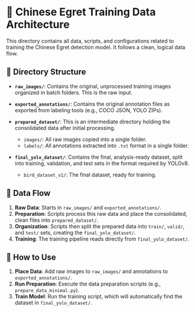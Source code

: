 # 🦆 Chinese Egret Training Data Architecture

This directory contains all data, scripts, and configurations related to training
the Chinese Egret detection model. It follows a clean, logical data flow.

## 📁 Directory Structure

- **`raw_images/`**: Contains the original, unprocessed training images organized in batch folders. This is the raw input.

- **`exported_annotations/`**: Contains the original annotation files as exported from labeling tools (e.g., COCO JSON, YOLO ZIPs).

- **`prepared_dataset/`**: This is an intermediate directory holding the consolidated data after initial processing.
  - `images/`: All raw images copied into a single folder.
  - `labels/`: All annotations extracted into `.txt` format in a single folder.

- **`final_yolo_dataset/`**: Contains the final, analysis-ready dataset, split into training, validation, and test sets in the format required by YOLOv8.
  - `bird_dataset_v1/`: The final dataset, ready for training.

## 🔄 Data Flow

1.  **Raw Data**: Starts in `raw_images/` and `exported_annotations/`.
2.  **Preparation**: Scripts process this raw data and place the consolidated, clean files into `prepared_dataset/`.
3.  **Organization**: Scripts then split the prepared data into `train/`, `valid/`, and `test/` sets, creating the `final_yolo_dataset/`.
4.  **Training**: The training pipeline reads directly from `final_yolo_dataset/`.

## 🚀 How to Use

1.  **Place Data**: Add raw images to `raw_images/` and annotations to `exported_annotations/`.
2.  **Run Preparation**: Execute the data preparation scripts (e.g., `prepare_data_minimal.py`).
3.  **Train Model**: Run the training script, which will automatically find the dataset in `final_yolo_dataset/`.
